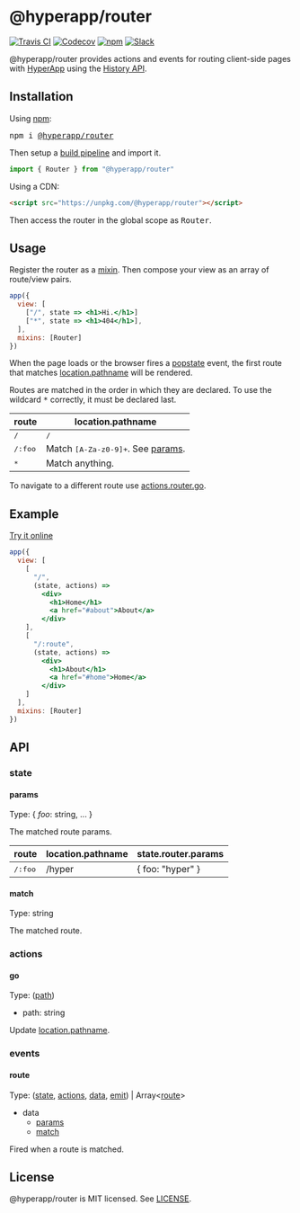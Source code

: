 # @hyperapp/router
[![Travis CI](https://img.shields.io/travis/hyperapp/router/master.svg)](https://travis-ci.org/hyperapp/router)
[![Codecov](https://img.shields.io/codecov/c/github/hyperapp/router/master.svg)](https://codecov.io/gh/hyperapp/router)
[![npm](https://img.shields.io/npm/v/@hyperapp/router.svg)](https://www.npmjs.org/package/hyperapp)
[![Slack](https://hyperappjs.herokuapp.com/badge.svg)](https://hyperappjs.herokuapp.com "Join us")

@hyperapp/router provides actions and events for routing client-side pages with [HyperApp](https://github.com/hyperapp/hyperapp) using the [History API](https://developer.mozilla.org/en-US/docs/Web/API/History).
## Installation

Using [npm](https://npmjs.com):

<pre>
npm i <a href="https://www.npmjs.com/package/@hyperapp/router">@hyperapp/router</a>
</pre>

Then setup a [build pipeline](https://github.com/hyperapp/hyperapp/blob/master/docs/getting-started.md#build-pipeline) and import it.

```jsx
import { Router } from "@hyperapp/router"
```

Using a CDN:

```html
<script src="https://unpkg.com/@hyperapp/router"></script>
```

Then access the router in the global scope as <samp>Router</samp>.

## Usage

Register the router as a [mixin](https://github.com/hyperapp/hyperapp/blob/master/docs/core.md#mixins). Then compose your view as an array of route/view pairs.

```jsx
app({
  view: [
    ["/", state => <h1>Hi.</h1>]
    ["*", state => <h1>404</h1>],
  ],
  mixins: [Router]
})
```

When the page loads or the browser fires a [popstate](https://developer.mozilla.org/en-US/docs/Web/Events/popstate) event, the first route that matches [location.pathname](https://developer.mozilla.org/en-US/docs/Web/API/Location) will be rendered.

Routes are matched in the order in which they are declared. To use the wildcard <samp>*</samp> correctly, it must be declared last.

|route                    | location.pathname    |
|-------------------------|-----------------------------------|
| <samp>/</samp>          | <samp>/</samp>
| <samp>/:foo</samp>      | Match <samp>[A-Za-z0-9]+</samp>. See [params](#params).
| <samp>*</samp>          | Match anything.

To navigate to a different route use [actions.router.go](#go).

## Example

[Try it online](https://hyperapp-router-example.glitch.me/)

```jsx
app({
  view: [
    [
      "/",
      (state, actions) =>
        <div>
          <h1>Home</h1>
          <a href="#about">About</a>
        </div>
    ],
    [
      "/:route",
      (state, actions) =>
        <div>
          <h1>About</h1>
          <a href="#home">Home</a>
        </div>
    ]
  ],
  mixins: [Router]
})
```

## API

### state
#### params

Type: { <i>foo</i>: string, ... }

The matched route params.

|route                 |location.pathname    |state.router.params  |
|----------------------|---------------------|---------------------|
|<samp>/:foo</samp>    |/hyper               | { foo: "hyper" }    |

#### match

Type: string

The matched route.

### actions
#### go

Type: ([path](#router_go_path))
* path: string

Update [location.pathname](https://developer.mozilla.org/en-US/docs/Web/API/Location).

### events
#### route

Type: ([state](/docs/api.md#state), [actions](/docs/api.md#actions), [data](#events-data), [emit](/docs/api.md#emit)) | Array\<[route](#route)\>

* <a name="events-data"></a>data
  * [params](#params)
  * [match](#match)

Fired when a route is matched.

## License

@hyperapp/router is MIT licensed. See [LICENSE](LICENSE.md).

